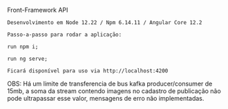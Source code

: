 Front-Framework API

    Desenvolvimento em Node 12.22 / Npm 6.14.11 / Angular Core 12.2

    Passo-a-passo para rodar a aplicação:

    run npm i;

    run ng serve;

    Ficará disponível para uso via http://localhost:4200

OBS: Há um limite de transferencia de bus kafka producer/consumer de 15mb, a soma da stream contendo imagens no cadastro de publicação não pode ultrapassar esse valor, mensagens de erro não implementadas.